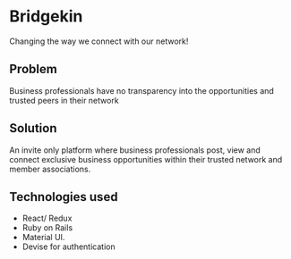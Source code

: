 # Bridgekin
Changing the way we connect with our network!

## Problem
Business professionals have no transparency into the opportunities and trusted peers in their network

## Solution
An invite only platform where business professionals post, view and connect exclusive business opportunities within their trusted network and member associations. 

## Technologies used
- React/ Redux
- Ruby on Rails
- Material UI.
- Devise for authentication
 
